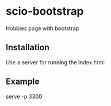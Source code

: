 # scio-bootstrap
Hobbies page with bootstrap

## Installation
Use a server for running the index.html

## Example 
serve -p 3300 
